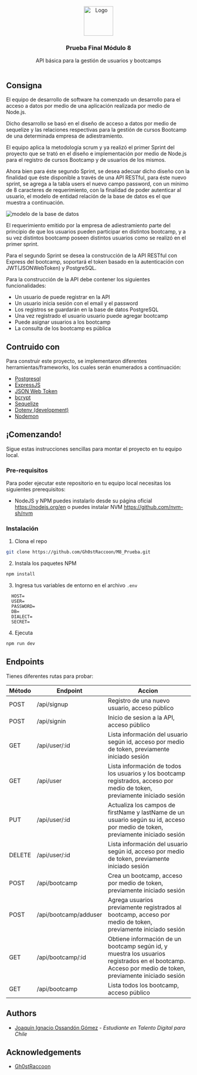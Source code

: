 <br/>
<p align="center">
  <a href="https://github.com/Gh0stRaccoon/M8_prueba">
    <img src="https://bootcamp.e-camp.cl/pluginfile.php/1/theme_edumy/headerlogo2/1691420266/Logo%20ECAMPb_alone1.png" alt="Logo" width="80" height="80">
  </a>

  <h3 align="center">Prueba Final Módulo 8</h3>

  <p align="center">
    API básica para la gestión de usuarios y bootcamps
    <br/>
    <br/>
  </p>
</p>

## Consigna

El equipo de desarrollo de software ha comenzado un desarrollo para el acceso a datos por medio de una aplicación realizada por medio de Node.js.

Dicho desarrollo se basó en el diseño de acceso a datos por medio de sequelize y las relaciones respectivas para la gestión de cursos Bootcamp de una determinada empresa de adiestramiento.

El equipo aplica la metodología scrum y ya realizó el primer Sprint del proyecto que se trató en el diseño e implementación por medio de Node.js para el registro de cursos Bootcamp y de usuarios de los mismos.

Ahora bien para éste segundo Sprint, se desea adecuar dicho diseño con la finalidad que éste disponible a través de una API RESTful, para éste nuevo sprint, se agrega a la tabla users el nuevo campo password, con un mínimo de 8 caracteres de requerimiento, con la finalidad de poder autenticar al usuario, el modelo de entidad relación de la base de datos es el que muestra a continuación.

![modelo de la base de datos](https://i.imgur.com/GojhGgK.png "modelo relacional de la base de datos")

El requerimiento emitido por la empresa de adiestramiento parte del principio de que los usuarios pueden participar en distintos bootcamp, y a su vez distintos bootcamp poseen distintos usuarios como se realizó en el primer sprint.

Para el segundo Sprint se desea la construcción de la API RESTful con Express del bootcamp, soportará el token basado en la autenticación con JWT(JSONWebToken) y PostgreSQL.

Para la construcción de la API debe contener los siguientes funcionalidades:

- Un usuario de puede registrar en la API
- Un usuario inicia sesión con el email y el password
- Los registros se guardarán en la base de datos PostgreSQL
- Una vez registrado el usuario usuario puede agregar bootcamp
- Puede asignar usuarios a los bootcamp
- La consulta de los bootcamp es pública

## Contruido con

Para construir este proyecto, se implementaron diferentes herramientas/frameworks, los cuales serán enumerados a continuación:

- [Postgresql](https://www.postgresql.org/)
- [ExpressJS](https://expressjs.com/)
- [JSON Web Token](https://github.com/auth0/node-jsonwebtoken)
- [bcrypt](https://www.npmjs.com/package/bcrypt)
- [Sequelize](https://sequelize.org/)
- [Dotenv (development)](https://www.npmjs.com/package/dotenv)
- [Nodemon](https://www.npmjs.com/package/nodemon)

## ¡Comenzando!

Sigue estas instrucciones sencillas para montar el proyecto en tu equipo local.

### Pre-requisitos

Para poder ejecutar este repositorio en tu equipo local necesitas los siguientes prerequisitos:

- NodeJS y NPM
  puedes instalarlo desde su página oficial https://nodejs.org/en
  o puedes instalar NVM https://github.com/nvm-sh/nvm

### Instalación

1. Clona el repo

```sh
git clone https://github.com/Gh0stRaccoon/M8_Prueba.git
```

2. Instala los paquetes NPM

```sh
npm install
```

3. Ingresa tus variables de entorno en el archivo `.env`

```
  HOST=
  USER=
  PASSWORD=
  DB=
  DIALECT=
  SECRET=
```

4. Ejecuta

```sh
npm run dev
```

## Endpoints

Tienes diferentes rutas para probar:

| Método | Endpoint              | Accion                                                                                                                                                 |
| ------ | --------------------- | ------------------------------------------------------------------------------------------------------------------------------------------------------ |
| POST   | /api/signup           | Registro de una nuevo usuario, acceso público                                                                                                          |
| POST   | /api/signin           | Inicio de sesion a la API, acceso público                                                                                                              |
| GET    | /api/user/:id         | Lista información del usuario según id, acceso por medio de token, previamente iniciado sesión                                                         |
| GET    | /api/user             | Lista información de todos los usuarios y los bootcamp registrados, acceso por medio de token, previamente iniciado sesión                             |
| PUT    | /api/user/:id         | Actualiza los campos de firstName y lastName de un usuario según su id, acceso por medio de token, previamente iniciado sesión                         |
| DELETE | /api/user/:id         | Lista información del usuario según id, acceso por medio de token, previamente iniciado sesión                                                         |
| POST   | /api/bootcamp         | Crea un bootcamp, acceso por medio de token, previamente iniciado sesión                                                                               |
| POST   | /api/bootcamp/adduser | Agrega usuarios previamente registrados al bootcamp, acceso por medio de token, previamente iniciado sesión                                            |
| GET    | /api/bootcamp/:id     | Obtiene información de un bootcamp según id, y muestra los usuarios registrados en el bootcamp. Acceso por medio de token, previamente iniciado sesión |
| GET    | /api/bootcamp         | Lista todos los bootcamp, acceso público                                                                                                               |

## Authors

- [Joaquín Ignacio Ossandón Gómez](https://github.com/Gh0stRaccoon) - _Estudiante en Talento Digital para Chile_

## Acknowledgements

- [Gh0stRaccoon](https://github.com/Gh0stRaccoon)
